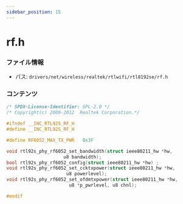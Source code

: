 ```yaml
---
sidebar_position: 15
---
```

# rf.h

### ファイル情報

- パス: `drivers/net/wireless/realtek/rtlwifi/rtl8192se/rf.h`

### コンテンツ

```h
/* SPDX-License-Identifier: GPL-2.0 */
/* Copyright(c) 2009-2012  Realtek Corporation.*/

#ifndef __INC_RTL92S_RF_H
#define __INC_RTL92S_RF_H

#define	RF6052_MAX_TX_PWR	0x3F

void rtl92s_phy_rf6052_set_bandwidth(struct ieee80211_hw *hw,
				     u8 bandwidth);
bool rtl92s_phy_rf6052_config(struct ieee80211_hw *hw) ;
void rtl92s_phy_rf6052_set_ccktxpower(struct ieee80211_hw *hw,
				      u8 powerlevel);
void rtl92s_phy_rf6052_set_ofdmtxpower(struct ieee80211_hw *hw,
				       u8 *p_pwrlevel, u8 chnl);

#endif


```
